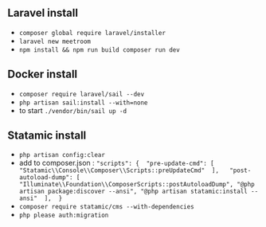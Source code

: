 ## Laravel install ##

- ``composer global require laravel/installer``
- ``laravel new meetroom``
- ``npm install && npm run build
  composer run dev``

## Docker install ##

- ``composer require laravel/sail --dev``
- ``php artisan sail:install --with=none``
- to start ``./vendor/bin/sail up -d``

## Statamic install ##

 - ``php artisan config:clear``
 - add to composer.json :
``"scripts": { 
    "pre-update-cmd": [ 
        "Statamic\\Console\\Composer\\Scripts::preUpdateCmd" 
    ],  
    "post-autoload-dump": [ 
        "Illuminate\\Foundation\\ComposerScripts::postAutoloadDump",
        "@php artisan package:discover --ansi",
        "@php artisan statamic:install --ansi" 
    ], 
} ``
 - ``composer require statamic/cms --with-dependencies``
 - ``php please auth:migration``
